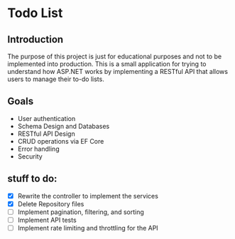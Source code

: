 # Todo List

## Introduction

The purpose of this project is just for educational purposes and not to be implemented into production. This is a small application for trying to understand how ASP.NET works by implementing a RESTful API that allows users to manage their to-do lists.

## Goals

- User authentication
- Schema Design and Databases
- RESTful API Design
- CRUD operations via EF Core
- Error handling
- Security

## stuff to do:
- [x] Rewrite the controller to implement the services
- [x] Delete Repository files
- [ ] Implement pagination, filtering, and sorting
- [ ] Implement API tests
- [ ] Implement rate limiting and throttling for the API

